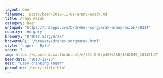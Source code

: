 ```yaml
---
layout: beer
filename: _posts/beer/2016-11-09-arany-aszok.md
title: Arany Aszok
category: beer
untappd: "https://untappd.com/b/dreher-sorgyarak-arany-aszok/59329"
country: "Hungary"
brewery: "Dreher Sörgyárak"
breweryURL: "/brewery/dreher-sorgyarak.html"
style: "Lager - Pale"
score: 7
img: https://scontent.xx.fbcdn.net/v/t31.0-0/p480x480/1502849_10152147733363745_127688331_o.jpg?_nc_cat=106&_nc_ohc=kvmwQ6UKapoAQlT4o3_OoFPZfl10nnATrY3hHnrWLkw3zLLNfdQAngqZg&_nc_ht=scontent.xx&oh=3df8b8939f1e3278b0bfb85c7eb6cc0c&oe=5E43E793
beer-date: "2013-12-23"
desc: "Easy drinking lager"
permalink: /beer/:title.html
---
```

